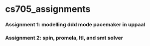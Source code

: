 # cs705_assignments
### Assignment 1: modelling ddd mode pacemaker in uppaal
### Assignment 2: spin, promela, ltl, and smt solver
